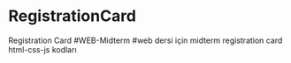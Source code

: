 # RegistrationCard
Registration Card
#WEB-Midterm
#web dersi için midterm registration card html-css-js kodları 
